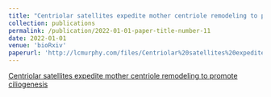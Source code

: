 ```yaml
---
title: "Centriolar satellites expedite mother centriole remodeling to promote ciliogenesis"
collection: publications
permalink: /publication/2022-01-01-paper-title-number-11
date: 2022-01-01
venue: 'bioRxiv'
paperurl: 'http://lcmurphy.com/files/Centriolar%20satellites%20expedite%20mother%20centriole%20remodeling%20to%20promote%20ciliogenesis.pdf'
---
```


[Centriolar satellites expedite mother centriole remodeling to promote ciliogenesis](http://lcmurphy.com/files/Centriolar%20satellites%20expedite%20mother%20centriole%20remodeling%20to%20promote%20ciliogenesis.pdf)

